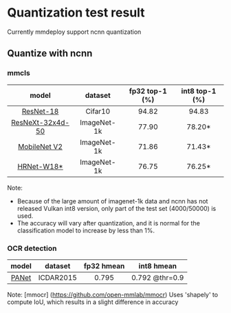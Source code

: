 # Quantization test result

Currently mmdeploy support ncnn quantization

## Quantize with ncnn

### mmcls

|                                                            model                                                             |   dataset   | fp32 top-1 (%) | int8 top-1 (%) |
| :--------------------------------------------------------------------------------------------------------------------------: | :---------: | :------------: | :------------: |
|       [ResNet-18](https://github.com/open-mmlab/mmclassification/blob/master/configs/resnet/resnet18_8xb16_cifar10.py)       |   Cifar10   |     94.82      |     94.83      |
| [ResNeXt-32x4d-50](https://github.com/open-mmlab/mmclassification/blob/master/configs/resnext/resnext50-32x4d_8xb32_in1k.py) | ImageNet-1k |     77.90      |    78.20\*     |
|  [MobileNet V2](https://github.com/open-mmlab/mmclassification/blob/master/configs/mobilenet_v2/mobilenet-v2_8xb32_in1k.py)  | ImageNet-1k |     71.86      |    71.43\*     |
|       [HRNet-W18\*](https://github.com/open-mmlab/mmclassification/blob/master/configs/hrnet/hrnet-w18_4xb32_in1k.py)        | ImageNet-1k |     76.75      |    76.25\*     |

Note:

- Because of the large amount of imagenet-1k data and ncnn has not released Vulkan int8 version, only part of the test set (4000/50000) is used.
- The accuracy will vary after quantization, and it is normal for the classification model to increase by less than 1%.

### OCR detection

|                                                       model                                                       |  dataset  | fp32 hmean |   int8 hmean   |
| :---------------------------------------------------------------------------------------------------------------: | :-------: | :--------: | :------------: |
| [PANet](https://github.com/open-mmlab/mmocr/blob/main/configs/textdet/panet/panet_r18_fpem_ffm_600e_icdar2015.py) | ICDAR2015 |   0.795    | 0.792 @thr=0.9 |

Note: \[mmocr\] (https://github.com/open-mmlab/mmocr) Uses 'shapely' to compute IoU, which results in a slight difference in accuracy
